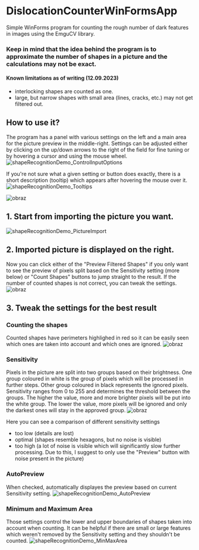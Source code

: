 # DislocationCounterWinFormsApp
Simple WinForms program for counting the rough number of dark features in images using the EmguCV library.
### Keep in mind that the idea behind the program is to approximate the number of shapes in a picture and the calculations may not be exact. 

#### Known limitations as of writing (12.09.2023)
- interlocking shapes are counted as one.
- large, but narrow shapes with small area (lines, cracks, etc.) may not get filtered out.

## How to use it?
The program has a panel with various settings on the left and a main area for the picture preview in the middle-right.
Settings can be adjusted either by clicking on the up/down arrows to the right of the field for fine tuning or by hovering a cursor and using the mouse wheel.
![shapeRecognitionDemo_ControlInputOptions](https://github.com/Piotrassin/DislocationCounterWinFormsApp/assets/45977051/b7331835-1744-49ab-b747-416037ba833f)

If you're not sure what a given setting or button does exactly, there is a short description (tooltip) which appears after hovering the mouse over it.
![shapeRecognitionDemo_Tooltips](https://github.com/Piotrassin/DislocationCounterWinFormsApp/assets/45977051/f8211cdb-ca38-40a8-af7f-79a931aaa9a6)

![obraz](https://github.com/Piotrassin/DislocationCounterWinFormsApp/assets/45977051/11a8ec8e-59a8-4703-8a77-5dbbbb74df4f)

## 1. Start from importing the picture you want. 
![shapeRecognitionDemo_PictureImport](https://github.com/Piotrassin/DislocationCounterWinFormsApp/assets/45977051/3fc265cc-0b2c-4b0e-b344-9218e556bac8)

## 2. Imported picture is displayed on the right. 
Now you can click either of the "Preview Filtered Shapes" if you only want to see the preview of pixels split based on the Sensitivity setting (more below) or "Count Shapes" buttons to jump straight to the result. 
If the number of counted shapes is not correct, you can tweak the settings. 
![obraz](https://github.com/Piotrassin/DislocationCounterWinFormsApp/assets/45977051/dc11163d-e14a-46e7-a9ff-f0bdece5a629)

## 3. Tweak the settings for the best result
### Counting the shapes
Counted shapes have perimeters highlighed in red so it can be easily seen which ones are taken into account and which ones are ignored.
![obraz](https://github.com/Piotrassin/DislocationCounterWinFormsApp/assets/45977051/499b0385-e14a-4684-9300-5786cb798c40)

### Sensitivity
Pixels in the picture are split into two groups based on their brightness. One group coloured in white is the group of pixels which will be processed in further steps. 
Other group coloured in black represents the ignored pixels. Sensitivity ranges from 0 to 255 and determines the threshold between the groups.
The higher the value, more and more brighter pixels will be put into the white group. 
The lower the value, more pixels will be ignored and only the darkest ones will stay in the approved group.
![obraz](https://github.com/Piotrassin/DislocationCounterWinFormsApp/assets/45977051/66c42b55-fbd9-4256-afdd-de3b918e7d7d)

Here you can see a comparison of different sensitivity settings
- too low (details are lost)
- optimal (shapes resemble hexagons, but no noise is visible)
- too high (a lot of noise is visible which will significantly slow further processing. Due to this, I suggest to only use the "Preview" button with noise present in the picture)

### AutoPreview
When checked, automatically displayes the preview based on current Sensitivity setting.
![shapeRecognitionDemo_AutoPreview](https://github.com/Piotrassin/DislocationCounterWinFormsApp/assets/45977051/00f57088-5c2f-44cf-a528-ac038be42462)

### Minimum and Maximum Area
Those settings control the lower and upper boundaries of shapes taken into account when counting. It can be helpful if there are small or large features which weren't removed by the Sensitivity setting and they shouldn't be counted.
![shapeRecognitionDemo_MinMaxArea](https://github.com/Piotrassin/DislocationCounterWinFormsApp/assets/45977051/5c3d9f5b-289e-4f87-ab51-d8572ae9a2a3)



